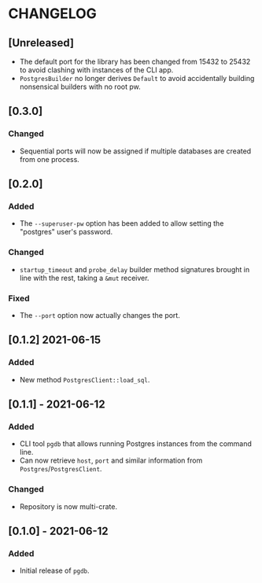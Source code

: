 # CHANGELOG

## [Unreleased]

- The default port for the library has been changed from 15432 to 25432 to avoid clashing with instances of the CLI app.
- `PostgresBuilder` no longer derives `Default` to avoid accidentally building nonsensical builders with no root pw.

## [0.3.0]

### Changed

- Sequential ports will now be assigned if multiple databases are created from one process.

## [0.2.0]

### Added

- The `--superuser-pw` option has been added to allow setting the "postgres" user's password.

### Changed

- `startup_timeout` and `probe_delay` builder method signatures brought in line with the rest, taking a `&mut` receiver.

### Fixed

- The `--port` option now actually changes the port.

## [0.1.2] 2021-06-15

### Added

- New method `PostgresClient::load_sql`.

## [0.1.1] - 2021-06-12

### Added

- CLI tool `pgdb` that allows running Postgres instances from the command line.
- Can now retrieve `host`, `port` and similar information from `Postgres`/`PostgresClient`.

### Changed

- Repository is now multi-crate.

## [0.1.0] - 2021-06-12

### Added

- Initial release of `pgdb`.
